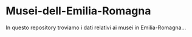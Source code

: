 # Musei-dell-Emilia-Romagna
In questo repository troviamo i dati relativi ai musei in Emilia-Romagna...
